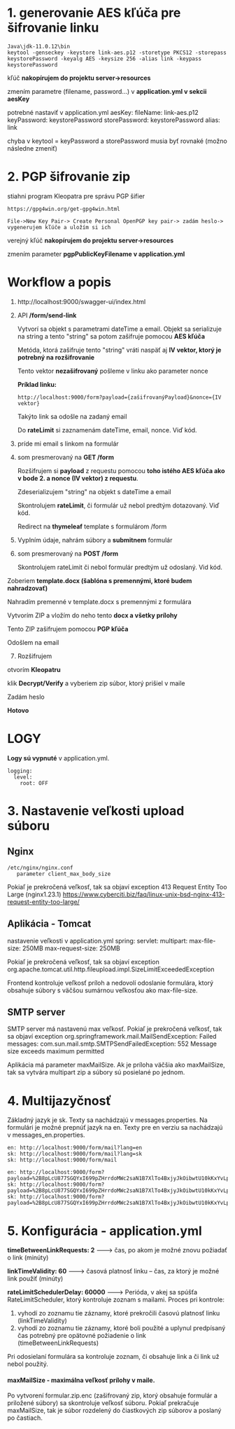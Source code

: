 # 1. generovanie AES kľúča pre šifrovanie linku

```
Java\jdk-11.0.12\bin
keytool -genseckey -keystore link-aes.p12 -storetype PKCS12 -storepass keystorePassword -keyalg AES -keysize 256 -alias link -keypass keystorePassword
```
kľúč **nakopírujem do projektu server->resources**

zmením parametre (filename, password...) v **application.yml v sekcii aesKey**

potrebné nastaviť v application.yml
aesKey:
fileName: link-aes.p12
keyPassword: keystorePassword
storePassword: keystorePassword
alias: link

chyba v keytool = keyPassword a storePassword musia byť rovnaké (možno následne zmeniť)

# 2. PGP šifrovanie zip

stiahni program Kleopatra pre správu PGP šifier
```
https://gpg4win.org/get-gpg4win.html
```

```
File->New Key Pair-> Create Personal OpenPGP key pair-> zadám heslo-> vygenerujem kľúče a uložím si ich
```
verejný kľúč **nakopírujem do projektu server->resources**

zmením parameter **pgpPublicKeyFilename v application.yml**


# Workflow a popis

1.  http://localhost:9000/swagger-ui/index.html
2.  API **/form/send-link**

    Vytvorí sa objekt s parametrami dateTime a email. Objekt sa serializuje na string a tento "string" sa potom zašifruje pomocou **AES kľúča**

    Metóda, ktorá zašifruje tento "string" vráti naspäť aj **IV vektor, ktorý je potrebný na rozšifrovanie**

    Tento vektor **nezašifrovaný** pošleme v linku ako parameter nonce

    **Príklad linku:**
    ```
    http://localhost:9000/form?payload={zašifrovanýPayload}&nonce={IV vektor}
    ```

    Takýto link sa odošle na zadaný email

    Do **rateLimit** si zaznamenám dateTime, email, nonce. Viď kód.

3.  príde mi email s linkom na formulár
4.  som presmerovaný na **GET /form**

    Rozšifrujem si **payload** z requestu pomocou **toho istého AES kľúča ako v bode 2. a nonce (IV vektor) z requestu**.

    Zdeserializujem "string" na objekt s dateTime a email

    Skontrolujem **rateLimit**, či formulár už nebol predtým dotazovaný. Viď kód.

    Redirect na **thymeleaf** template s formulárom /form

5.  Vyplním údaje, nahrám súbory a **submitnem** formulár
6.  som presmerovaný na **POST /form**

    Skontrolujem rateLimit či nebol formulár predtým už odoslaný. Vid kód.

   Zoberiem **template.docx (šablóna s premennými, ktoré budem nahradzovať)**

   Nahradím premenné v template.docx s premennými z formulára

   Vytvorím ZIP a vložím do neho tento **docx a všetky prílohy**

   Tento ZIP zašifrujem pomocou **PGP kľúča**

   Odošlem na email

7.  Rozšifrujem

   otvorím **Kleopatru**

   klik **Decrypt/Verify** a vyberiem zip súbor, ktorý prišiel v maile

   Zadám heslo

   **Hotovo**

# LOGY

**Logy sú vypnuté** v application.yml.

```
logging:
  level:
    root: OFF
```

# 3. Nastavenie veľkosti upload súboru

## Nginx

    /etc/nginx/nginx.conf
       parameter client_max_body_size

Pokiaľ je prekročená veľkosť, tak sa objaví exception 413 Request Entity Too Large (nginx1.23.1)
https://www.cyberciti.biz/faq/linux-unix-bsd-nginx-413-request-entity-too-large/

## Aplikácia - Tomcat

nastavenie veľkosti v application.yml
spring:
servlet:
multipart:
max-file-size: 250MB
max-request-size: 250MB

Pokiaľ je prekročená veľkosť, tak sa objaví exception org.apache.tomcat.util.http.fileupload.impl.SizeLimitExceededException

Frontend kontroluje veľkosť príloh a nedovolí odoslanie formulára, ktorý obsahuje súbory s väčšou sumárnou veľkosťou ako max-file-size.

## SMTP server

SMTP server má nastavenú max veľkosť.
Pokiaľ je prekročená veľkosť, tak sa objaví exception org.springframework.mail.MailSendException: Failed messages: com.sun.mail.smtp.SMTPSendFailedException: 552 Message size exceeds maximum permitted

Aplikácia má parameter maxMailSize. Ak je príloha väčšia ako maxMailSize, tak sa vytvára multipart zip a súbory sú posielané po jednom.

# 4. Multijazyčnosť

Základný jazyk je sk. Texty sa nachádzajú v messages.properties. Na formulári je možné prepnúť jazyk na en. Texty pre en verziu sa nachádzajú v messages_en.properties.

    en: http://localhost:9000/form/mail?lang=en
    sk: http://localhost:9000/form/mail?lang=sk
    sk: http://localhost:9000/form/mail

    en: http://localhost:9000/form?payload=%2B8pLcU877SGQYxI699pZHrrdoMWc2saN1B7XlTo4BxjyJkOibwtU10kKxYvLpaPO%2BbsMVpxfmH6FzlnXZw5PoekBvColq5bIvAw2utX8PQEMKHHWRGM%3D&nonce=uZwzYcDbnf3%2BNsj3&lang=en
    sk: http://localhost:9000/form?payload=%2B8pLcU877SGQYxI699pZHrrdoMWc2saN1B7XlTo4BxjyJkOibwtU10kKxYvLpaPO%2BbsMVpxfmH6FzlnXZw5PoekBvColq5bIvAw2utX8PQEMKHHWRGM%3D&nonce=uZwzYcDbnf3%2BNsj3&lang=sk
    sk: http://localhost:9000/form?payload=%2B8pLcU877SGQYxI699pZHrrdoMWc2saN1B7XlTo4BxjyJkOibwtU10kKxYvLpaPO%2BbsMVpxfmH6FzlnXZw5PoekBvColq5bIvAw2utX8PQEMKHHWRGM%3D&nonce=uZwzYcDbnf3%2BNsj3

# 5. Konfigurácia - application.yml

**timeBetweenLinkRequests: 2** ---> čas, po akom je možné znovu požiadať o link (minúty)

**linkTimeValidity: 60** ---> časová platnosť linku – čas, za ktorý je možné link použiť (minúty)

**rateLimitSchedulerDelay: 60000** --->  Perióda, v akej sa spúšťa RateLimitScheduler, ktorý kontroluje zoznam s mailami.
Proces pri kontrole:

1. vyhodí zo zoznamu tie záznamy, ktoré prekročili časovú platnosť linku (linkTimeValidity)
2. vyhodí zo zoznamu tie záznamy, ktoré boli použité a uplynul predpísaný čas potrebný pre opätovné požiadenie o link (timeBetweenLinkRequests)

Pri odosielaní formulára sa kontroluje zoznam, či obsahuje link a či link už nebol použitý.

#### maxMailSize - maximálna veľkosť prílohy v maile.

Po vytvorení formular.zip.enc (zašifrovaný zip, ktorý obsahuje formulár a priložené súbory) sa skontroluje veľkosť súboru. Pokiaľ prekračuje maxMailSize, tak je súbor rozdelený do čiastkových zip súborov a poslaný po častiach.
